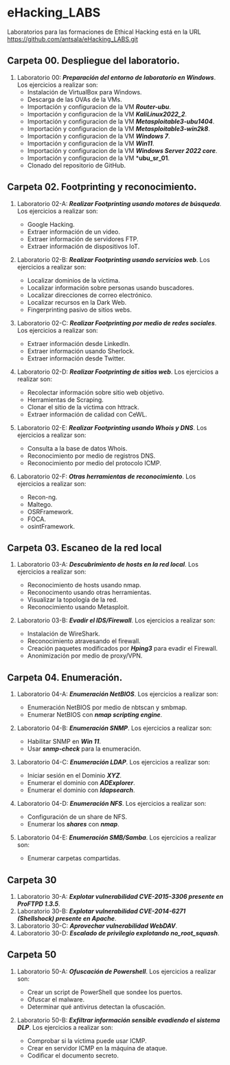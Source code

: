 # eHacking_LABS

Laboratorios para las formaciones de Ethical Hacking está en la URL https://github.com/antsala/eHacking_LABS.git


## Carpeta 00. Despliegue del laboratorio.

1. Laboratorio 00: ***Preparación del entorno de laboratorio en Windows***. Los ejercicios a realizar son:
   - Instalación de VirtualBox para Windows.
   - Descarga de las OVAs de la VMs.
   - Importación y configuracion de la VM ***Router-ubu***.
   - Importación y configuracion de la VM ***KaliLinux2022_2***.
   - Importación y configuracion de la VM ***Metasploitable3-ubu1404***.
   - Importación y configuracion de la VM ***Metasploitable3-win2k8***.
   - Importación y configuracion de la VM ***Windows 7***.
   - Importación y configuracion de la VM ***Win11***.
   - Importación y configuracion de la VM ***Windows Server 2022 core***.
   - Importación y configuracion de la VM ***ubu_sr_01**.
   - Clonado del repositorio de GitHub.

## Carpeta 02. Footprinting y reconocimiento.

1. Laboratorio 02-A: ***Realizar Footprinting usando motores de búsqueda***. Los ejercicios a realizar son:
   - Google Hacking.
   - Extraer información de un video.
   - Extraer información de servidores FTP.
   - Extraer información de dispositivos IoT.

2. Laboratorio 02-B: ***Realizar Footprinting usando servicios web***. Los ejercicios a realizar son:
   - Localizar dominios de la víctima.
   - Localizar información sobre personas usando buscadores.
   - Localizar direcciones de correo electrónico.
   - Localizar recursos en la Dark Web.
   - Fingerprinting pasivo de sitios webs.

3. Laboratorio 02-C: ***Realizar Footprinting por medio de redes sociales***. Los ejercicios a realizar son:
   - Extraer información desde LinkedIn.
   - Extraer información usando Sherlock.
   - Extraer información desde Twitter.


4. Laboratorio 02-D: ***Realizar Footprinting de sitios web***. Los ejercicios a realizar son:
   - Recolectar información sobre sitio web objetivo.
   - Herramientas de Scraping.
   - Clonar el sitio de la víctima con httrack.
   - Extraer información de calidad con CeWL.

5. Laboratorio 02-E: ***Realizar Footprinting usando Whois y DNS***. Los ejercicios a realizar son:
   - Consulta a la base de datos Whois.
   - Reconocimiento por medio de registros DNS.
   - Reconocimiento por medio del protocolo ICMP.

6. Laboratorio 02-F: ***Otras herramientas de reconocimiento***. Los ejercicios a realizar son:
   - Recon-ng.
   - Maltego.
   - OSRFramework.
   - FOCA.
   - osintFramework.

## Carpeta 03. Escaneo de la red local

1. Laboratorio 03-A: ***Descubrimiento de hosts en la red local***. Los ejercicios a realizar son:
   - Reconocimiento de hosts usando nmap.
   - Reconocimento usando otras herramientas.
   - Visualizar la topología de la red.
   - Reconocimiento usando Metasploit.

2. Laboratorio 03-B: ***Evadir el IDS/Firewall***. Los ejercicios a realizar son:
   - Instalación de WireShark.
   - Reconocimiento atravesando el firewall.
   - Creación paquetes modificados por ***Hping3*** para evadir el Firewall.
   - Anonimización por medio de proxy/VPN.

## Carpeta 04. Enumeración.

1. Laboratorio 04-A: ***Enumeración NetBIOS***. Los ejercicios a realizar son:
   - Enumeración NetBIOS por medio de nbtscan y smbmap.
   - Enumerar NetBIOS con ***nmap scripting engine***.

2. Laboratorio 04-B: ***Enumeración SNMP***. Los ejercicios a realizar son:
   - Habilitar SNMP en ***Win 11***.
   - Usar ***snmp-check*** para la enumeración.

3. Laboratorio 04-C: ***Enumeración LDAP***. Los ejercicios a realizar son:
   - Iniciar sesión en el Dominio ***XYZ***.
   - Enumerar el dominio con ***ADExplorer***.
   - Enumerar el dominio con ***ldapsearch***.

4. Laboratorio 04-D: ***Enumeración NFS***. Los ejercicios a realizar son:
   - Configuración de un share de NFS.
   - Enumerar los ***shares*** con ***nmap***.

5. Laboratorio 04-E: ***Enumeración SMB/Samba***. Los ejercicios a realizar son:
   - Enumerar carpetas compartidas.



## Carpeta 30

1. Laboratorio 30-A: ***Explotar vulnerabilidad CVE-2015-3306 presente en ProFTPD 1.3.5***.
2. Laboratorio 30-B: ***Explotar vulnerabilidad CVE-2014-6271 (Shellshock) presente en Apache***.
3. Laboratorio 30-C: ***Aprovechar vulnerabilidad WebDAV***.
4. Laboratorio 30-D: ***Escalado de privilegio explotando no_root_squash***.

## Carpeta 50

1. Laboratorio 50-A: ***Ofuscación de Powershell***. Los ejercicios a realizar son:
   - Crear un script de PowerShell que sondee los puertos.
   - Ofuscar el malware.
   - Determinar qué antivirus detectan la ofuscación.

2. Laboratorio 50-B: ***Exfiltrar información sensible evadiendo el sistema DLP***. Los ejercicios a realizar son:
   - Comprobar si la víctima puede usar ICMP.
   - Crear en servidor ICMP en la máquina de ataque.
   - Codificar el documento secreto.


   



